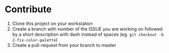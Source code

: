 # Contribute

1. Clone this project on your workstation
2. Create a branch with number of the ISSUE you are working on followed by a short description with dash instead of spaces (eg. `git checkout -b 2-fix-color-palette`)
3. Create a pull-request from your branch to master
